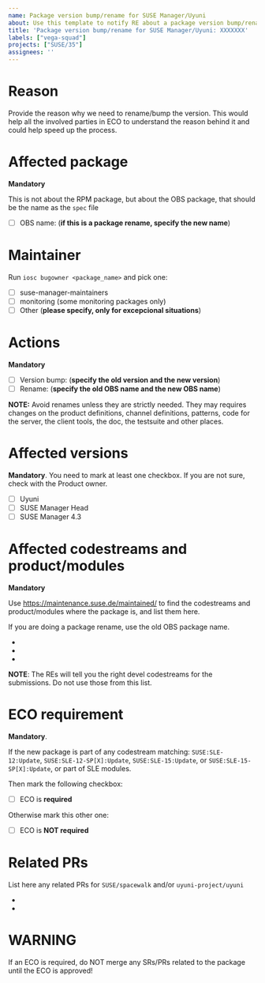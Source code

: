 ```yaml
---
name: Package version bump/rename for SUSE Manager/Uyuni
about: Use this template to notify RE about a package version bump/rename for SUSE Manager/Uyuni
title: 'Package version bump/rename for SUSE Manager/Uyuni: XXXXXXX'
labels: ["vega-squad"]
projects: ["SUSE/35"]
assignees: ''
---
```

# Reason

Provide the reason why we need to rename/bump the version. This would help all the involved parties in ECO to understand the reason behind it and could help speed up the process.


# Affected package

**Mandatory**

This is not about the RPM package, but about the OBS package, that should be the name as the `spec` file

- [ ] OBS name: (**if this is a package rename, specify the new name**)

# Maintainer

Run `iosc bugowner <package_name>` and pick one:

- [ ] suse-manager-maintainers
- [ ] monitoring (some monitoring packages only)
- [ ] Other (**please specify, only for excepcional situations**)

# Actions

**Mandatory**

- [ ] Version bump: (**specify the old version and the new version**)
- [ ] Rename: (**specify the old OBS name and the new OBS name**)

**NOTE:** Avoid renames unless they are strictly needed. They may requires changes on the product definitions, channel definitions, patterns, code for the server, the client tools, the doc, the testsuite and other places.

# Affected versions

**Mandatory**. You need to mark at least one checkbox. If you are not sure, check with the Product owner.

- [ ] Uyuni
- [ ] SUSE Manager Head
- [ ] SUSE Manager 4.3

# Affected codestreams and product/modules

**Mandatory**

Use https://maintenance.suse.de/maintained/ to find the codestreams and product/modules where the package is, and list them here. 

If you are doing a package rename, use the old OBS package name.

-
-
-

**NOTE**: The REs will tell you the right devel codestreams for the submissions. Do not use those from this list.

# ECO requirement

**Mandatory**.

If the new package is part of any codestream matching: `SUSE:SLE-12:Update`, `SUSE:SLE-12-SP[X]:Update`, `SUSE:SLE-15:Update`, or `SUSE:SLE-15-SP[X]:Update`, or part of SLE modules.

Then mark the following checkbox:
- [ ] ECO is **required**

Otherwise mark this other one:
- [ ] ECO is **NOT required**

# Related PRs

List here any related PRs for `SUSE/spacewalk` and/or `uyuni-project/uyuni`

-
-

# WARNING

If an ECO is required, do NOT merge any SRs/PRs related to the package until the ECO is approved!
